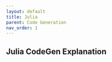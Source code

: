 ```yaml
---
layout: default
title: Julia
parent: Code Generation
nav_order: 1
---
```



## Julia CodeGen Explanation
